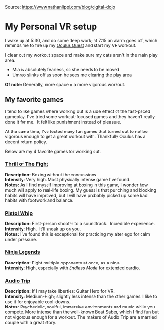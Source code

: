 Source: https://www.nathanlippi.com/blog/digital-dojo

# My Personal VR setup

I wake up at 5:30, and do some deep work; at 7:15 an alarm goes off, which reminds me to fire up my [Oculus Quest](https://www.oculus.com/quest/) and start my VR workout.  
  
I clear out my workout space and make sure my cats aren't in the main play area.

-   Mia is absolutely fearless, so she needs to be moved
-   Umrao slinks off as soon he sees me clearing the play area  
    

**Of note:** Generally, more space = a more vigorous workout.  
  

## **My favorite games**

I tend to like games where working out is a side effect of the fast-paced gameplay. I've tried some workout-focused games and they haven't really done it for me.  It felt like punishment instead of pleasure.  

At the same time, I've tested many fun games that turned out to not be vigorous enough to get a great workout with. Thankfully Oculus has a decent return policy.  

Below are my 4 favorite games for working out.  

### [**Thrill of The Fight**](https://www.oculus.com/experiences/quest/3008315795852749/)

**Description:** Boxing without the concussions.  
**Intensity:** Very high. Most physically intense game I've found.  
**Notes:** As I find myself improving at boxing in this game, I wonder how much will apply to real-life boxing. My guess is that punching and blocking habits will have improved, but I will have probably picked up some bad habits with footwork and balance.  
  

### [**Pistol Whip**](https://www.oculus.com/experiences/quest/2104963472963790/)

**Description:** First-person shooter to a soundtrack.  Incredible experience.  
**Intensity:** High.  It’ll sneak up on you.  
**Notes:** I've found this is exceptional for practicing my alter ego for calm under pressure.  
  

### [**Ninja Legends**](https://www.oculus.com/experiences/quest/2398880980156491/?locale=en_US)

**Description:** Fight multiple opponents at once, as a ninja.  
**Intensity:** High, especially with _Endless Mode_ for extended cardio.  
  

### [**Audio Trip**](https://www.oculus.com/experiences/quest/2484044451715693/)

**Description:** If I may take liberties: Guitar Hero for VR.  
**Intensity:** Medium-High; slightly less intense than the other games. I like to use it for enjoyable cool-downs.  
**Notes:** Psychedelic, soulful, immersive environments and music while you compete. More intense than the well-known Beat Saber, which I find fun but not vigorous enough for a workout. The makers of Audio Trip are a married couple with a great story.